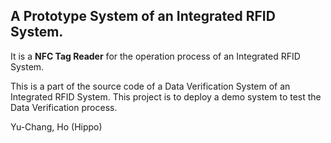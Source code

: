 <H2>A Prototype System of an Integrated RFID System.</H2>

<p>
It is a <B>NFC Tag Reader</B> for the operation process of an Integrated RFID System.

This is a part of the source code of a Data Verification System of an Integrated RFID System.
This project is to deploy a demo system to test the Data Verification process.
</p>

<Author> Yu-Chang, Ho (Hippo)</Author>
